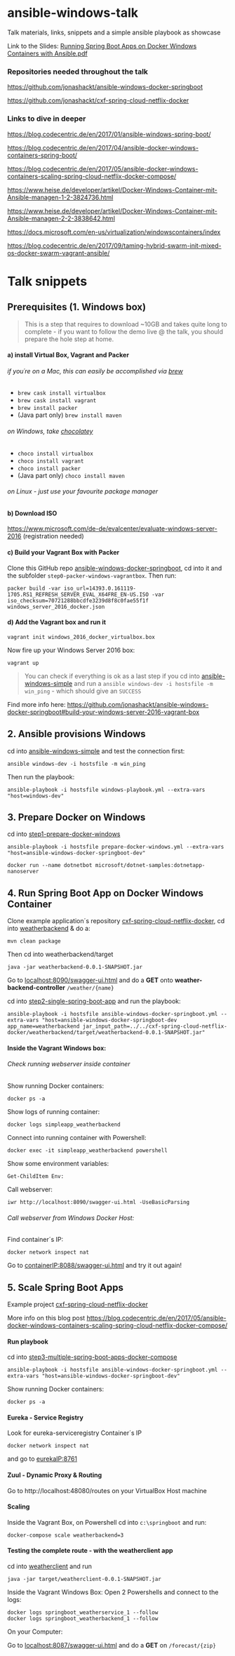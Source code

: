 # ansible-windows-talk
Talk materials, links, snippets and a simple ansible playbook as showcase

Link to the Slides: [Running Spring Boot Apps on Docker Windows Containers with Ansible.pdf](https://github.com/jonashackt/ansible-windows-talk/blob/master/Running%20Spring%20Boot%20Apps%20on%20Docker%20Windows%20Containers%20with%20Ansible.pdf)

### Repositories needed throughout the talk

https://github.com/jonashackt/ansible-windows-docker-springboot

https://github.com/jonashackt/cxf-spring-cloud-netflix-docker

### Links to dive in deeper

https://blog.codecentric.de/en/2017/01/ansible-windows-spring-boot/

https://blog.codecentric.de/en/2017/04/ansible-docker-windows-containers-spring-boot/

https://blog.codecentric.de/en/2017/05/ansible-docker-windows-containers-scaling-spring-cloud-netflix-docker-compose/

https://www.heise.de/developer/artikel/Docker-Windows-Container-mit-Ansible-managen-1-2-3824736.html

https://www.heise.de/developer/artikel/Docker-Windows-Container-mit-Ansible-managen-2-2-3838642.html

https://docs.microsoft.com/en-us/virtualization/windowscontainers/index

https://blog.codecentric.de/en/2017/09/taming-hybrid-swarm-init-mixed-os-docker-swarm-vagrant-ansible/

# Talk snippets

## Prerequisites (1. Windows box)

> This is a step that requires to download ~10GB and takes quite long to complete - if you want to follow the demo live @ the talk, you should prepare the hole step at home.

#### a) install Virtual Box, Vagrant and Packer

###### if you´re on a Mac, this can easily be accomplished via [brew](https://brew.sh/index_de.html)
* `brew cask install virtualbox` 
* `brew cask install vagrant`
* `brew install packer`
* (Java part only) `brew install maven`

###### on Windows, take [chocolatey](https://chocolatey.org/)
* `choco install virtualbox`
* `choco install vagrant`
* `choco install packer`
* (Java part only) `choco install maven` 

###### on Linux - just use your favourite package manager

#### b) Download ISO

https://www.microsoft.com/de-de/evalcenter/evaluate-windows-server-2016 (registration needed)

#### c) Build your Vagrant Box with Packer

Clone this GitHub repo [ansible-windows-docker-springboot](https://github.com/jonashackt/ansible-windows-docker-springboot), cd into it and the subfolder `step0-packer-windows-vagrantbox`. Then run:

```
packer build -var iso_url=14393.0.161119-1705.RS1_REFRESH_SERVER_EVAL_X64FRE_EN-US.ISO -var iso_checksum=70721288bbcdfe3239d8f8c0fae55f1f windows_server_2016_docker.json
```

#### d) Add the Vagrant box and run it
```
vagrant init windows_2016_docker_virtualbox.box 
```

Now fire up your Windows Server 2016 box:
```
vagrant up
```

> You can check if everything is ok as a last step if you cd into [ansible-windows-simple](https://github.com/jonashackt/ansible-windows-docker-springboot/tree/master/step0-packer-windows-vagrantbox/ansible-windows-simple) and run a `ansible windows-dev -i hostsfile -m win_ping` - which should give an `SUCCESS` 

Find more info here: https://github.com/jonashackt/ansible-windows-docker-springboot#build-your-windows-server-2016-vagrant-box


## 2. Ansible provisions Windows

cd into [ansible-windows-simple](https://github.com/jonashackt/ansible-windows-docker-springboot/tree/master/step0-packer-windows-vagrantbox/ansible-windows-simple) and test the connection first:

```
ansible windows-dev -i hostsfile -m win_ping
```

Then run the playbook:

```
ansible-playbook -i hostsfile windows-playbook.yml --extra-vars "host=windows-dev"
```


## 3. Prepare Docker on Windows

cd into [step1-prepare-docker-windows](https://github.com/jonashackt/ansible-windows-docker-springboot/blob/master/step1-prepare-docker-windows/)

```
ansible-playbook -i hostsfile prepare-docker-windows.yml --extra-vars "host=ansible-windows-docker-springboot-dev"
```

```
docker run --name dotnetbot microsoft/dotnet-samples:dotnetapp-nanoserver
```

## 4. Run Spring Boot App on Docker Windows Container

Clone example application´s repository [cxf-spring-cloud-netflix-docker](https://github.com/jonashackt/cxf-spring-cloud-netflix-docker), cd into [weatherbackend](https://github.com/jonashackt/cxf-spring-cloud-netflix-docker/tree/master/weatherbackend) & do a:
```
mvn clean package
```

Then cd into weatherbackend/target

```
java -jar weatherbackend-0.0.1-SNAPSHOT.jar
```

Go to [localhost:8090/swagger-ui.html](http://localhost:8090/swagger-ui.html) and do a __GET__ onto __weather-backend-controller__ `/weather/{name}`

cd into [step2-single-spring-boot-app](https://github.com/jonashackt/ansible-windows-docker-springboot/blob/master/step2-single-spring-boot-app/) and run the playbook:

```
ansible-playbook -i hostsfile ansible-windows-docker-springboot.yml --extra-vars "host=ansible-windows-docker-springboot-dev app_name=weatherbackend jar_input_path=../../cxf-spring-cloud-netflix-docker/weatherbackend/target/weatherbackend-0.0.1-SNAPSHOT.jar"
```

#### Inside the Vagrant Windows box:

###### Check running webserver inside container

Show running Docker containers:

```
docker ps -a 
```

Show logs of running container:

```
docker logs simpleapp_weatherbackend
```

Connect into running container with Powershell:

```
docker exec -it simpleapp_weatherbackend powershell
```

Show some environment variables:

```
Get-ChildItem Env:
```

Call webserver:
```
iwr http://localhost:8090/swagger-ui.html -UseBasicParsing
```

###### Call webserver from Windows Docker Host:

Find container´s IP:

```
docker network inspect nat
```

Go to [containerIP:8088/swagger-ui.html](http://containerIP:8088/swagger-ui.html) and try it out again!



## 5. Scale Spring Boot Apps

Example project [cxf-spring-cloud-netflix-docker](https://github.com/jonashackt/cxf-spring-cloud-netflix-docker)

More info on this blog post https://blog.codecentric.de/en/2017/05/ansible-docker-windows-containers-scaling-spring-cloud-netflix-docker-compose/

#### Run playbook

cd into [step3-multiple-spring-boot-apps-docker-compose](https://github.com/jonashackt/ansible-windows-docker-springboot/blob/master/step3-multiple-spring-boot-apps-docker-compose/)

```
ansible-playbook -i hostsfile ansible-windows-docker-springboot.yml --extra-vars "host=ansible-windows-docker-springboot-dev"
```

Show running Docker containers:

```
docker ps -a 
```

#### Eureka - Service Registry

Look for eureka-serviceregistry Container´s IP

```
docker network inspect nat
```

and go to [eurekaIP:8761](http://eurekaIP:8761)


#### Zuul - Dynamic Proxy & Routing

Go to http://localhost:48080/routes on your VirtualBox Host machine


#### Scaling

Inside the Vagrant Box, on Powershell cd into `c:\springboot` and run:

```
docker-compose scale weatherbackend=3
```


#### Testing the complete route - with the weatherclient app

cd into [weatherclient](https://github.com/jonashackt/cxf-spring-cloud-netflix-docker/tree/master/weatherclient) and run

```
java -jar target/weatherclient-0.0.1-SNAPSHOT.jar
```

Inside the Vagrant Windows Box: Open 2 Powershells and connect to the logs:

```
docker logs springboot_weatherservice_1 --follow
docker logs springboot_weatherbackend_1 --follow
```

On your Computer:

Go to [localhost:8087/swagger-ui.html](http://localhost:8087/swagger-ui.html) and do a __GET__ on `/forecast/{zip}`



